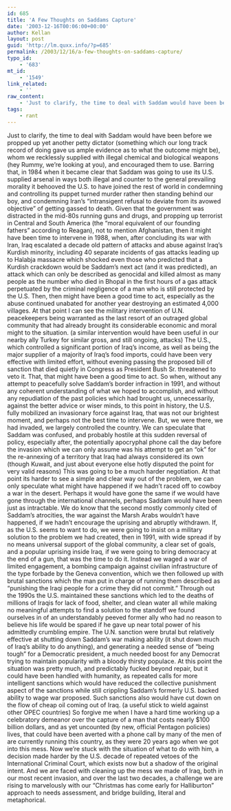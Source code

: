 ```yaml
---
id: 685
title: 'A Few Thoughts on Saddams Capture'
date: '2003-12-16T00:06:00+00:00'
author: Kellan
layout: post
guid: 'http://lm.quxx.info/?p=685'
permalink: /2003/12/16/a-few-thoughts-on-saddams-capture/
typo_id:
    - '683'
mt_id:
    - '1549'
link_related:
    - ''
raw_content:
    - 'Just to clarify, the time to deal with Saddam would have been before we propped up yet another petty dictator (something which our long track record of doing gave us ample evidence as to what the outcome might be), whom we recklessly supplied with illegal chemical and biological weapons (hey Rummy, we\''re looking at you), and encouraged them to use.  Barring that, in 1984 when it became clear that Saddam was going to use its U.S. supplied arsenal in ways both illegal and counter to the general prevailing morality it behooved the U.S. to have joined the rest of world in condemning and controlling its puppet turned murder rather then standing behind our boy, and condemning Iran\''s \"intransigent refusal to deviate from its avowed objective\" of getting gassed to death.  Given that the government was distracted in the mid-80s running guns and drugs, and propping up terrorist in Central and South America (the \"moral equivalent of our founding fathers\" according to Reagan), not to mention Afghanistan, then it might have been time to intervene in 1988, when, after concluding its war with Iran, Iraq escalated a decade old pattern of attacks and abuse against Iraq\''s Kurdish minority, including 40 separate incidents of gas attacks leading up to Halabja massacre which shocked even those who predicted that a Kurdish crackdown would be Saddam\''s next act (and it was predicted), an attack which can only be described as genocidal and killed almost as many people as the number who died in Bhopal in the first hours of a gas attack perpetuated by the criminal negligence of a man who is still protected by the U.S.  Then, then might have been a good time to act, especially as the abuse continued unabated for another year destroying an estimated 4,000 villages.  At that point I can see the military intervention of U.N. peacekeepers being warranted as the last resort of an outraged global community that had already brought its considerable economic and moral might to the situation. (a similar intervention would have been useful  in our nearby ally Turkey for similar gross, and still ongoing, attacks)  The U.S., which controlled a significant portion of Iraq\''s income, as well as being the major supplier of a majority of Iraq\''s food imports, could have been very effective with limited effort, without evening passing the proposed bill of sanction that died quietly in Congress as President Bush Sr. threatened to veto it. That, that might have been a good time to act.  So when, without any attempt to peacefully solve Saddam\''s border infraction in 1991, and without any coherent understanding of what we hoped to accomplish, and without any repudiation of the past policies which had brought us, unnecessarily, against the better advice or wiser minds, to this point in history, the U.S. fully mobilized an invasionary force against Iraq, that was not our brightest moment, and perhaps not the best time to intervene.  But, we were there, we had invaded, we largely controlled the country.  We can speculate that Saddam was confused, and probably hostile at this sudden reversal of policy, especially after, the potentially apocryphal phone call the day before the invasion which we can only assume was his attempt to get an \"ok\" for the re-annexing of a territory that Iraq had always considered its own (though Kuwait, and just about everyone else hotly disputed the point for very valid reasons)  This was going to be a much harder negotiation.  At that point its harder to see a simple and clear way out of the problem, we can only speculate what might have happened if we hadn\''t raced off to cowboy a war in the desert.  Perhaps it would have gone the same if we would have gone through the international channels, perhaps Saddam would have been just as intractable.  We do know that the second mostly commonly cited of Saddam\''s atrocities, the war against the Marsh Arabs wouldn\''t have happened, if we hadn\''t encourage the uprising and abruptly withdrawn. If, as the U.S. seems to want to do, we were going to insist on a military solution to the problem we had created, then in 1991, with wide spread if by no means universal support of the global community, a clear set of goals, and a popular uprising inside Iraq, if we were going to bring democracy at the end of a gun, that was the time to do it.  Instead we waged a war of limited engagement, a bombing campaign against civilian infrastructure of the type forbade by the Geneva convention, which we then followed up with brutal sanctions which the man put in charge of running them described as \"punishing the Iraqi people for a crime they did not commit.\"  Through out the 1990s the U.S. maintained these sanctions which led to the deaths of millions of Iraqis for lack of food, shelter, and clean water all while making no meaningful attempts to find a solution to the standoff we found ourselves in of an understandably peeved former ally who had no reason to believe his life would be spared if he gave up near total power of his admittedly crumbling empire.  The U.N. sanction were brutal but relatively effective at shutting down Saddam\''s war making ability (it shut down much of Iraq\''s ability to do anything), and generating a needed sense of \"being tough\" for a Democratic president, a much needed boost for any Democrat trying to maintain popularity with a bloody thirsty populace.  At this point the situation was pretty much, and predictably fucked beyond repair, but it could have been handled with humanity, as repeated calls for more intelligent sanctions which would have reduced the collective punishment aspect of the sanctions while still crippling Saddam\''s formerly U.S. backed ability to wage war proposed.  Such sanctions also would have cut down on the flow of cheap oil coming out of Iraq. (a useful stick to wield against other OPEC countries)  So forgive me when I have a hard time working up a celebratory demeanor over the capture of a man that costs nearly $100 billion dollars, and as yet uncounted (by new, official Pentagon policies) lives, that could have been averted with a phone call by many of the men of are currently running this country, as they were 20 years ago when we got into this mess.  Now we\''re stuck with the situation of what to do with him, a decision made harder by the U.S. decade of repeated vetoes of the International Criminal Court, which exists now but a shadow of the original intent.  And we are faced with cleaning up the mess we made of Iraq, both in our most recent invasion, and over the last two decades, a challenge we are rising to marvelously with our \"Christmas has come early for Halliburton\" approach to needs assessment, and bridge building, literal and metaphorical.'
tags:
    - rant
---
```


Just to clarify, the time to deal with Saddam would have been before we propped up yet another petty dictator (something which our long track record of doing gave us ample evidence as to what the outcome might be), whom we recklessly supplied with illegal chemical and biological weapons (hey Rummy, we’re looking at you), and encouraged them to use. Barring that, in 1984 when it became clear that Saddam was going to use its U.S. supplied arsenal in ways both illegal and counter to the general prevailing morality it behooved the U.S. to have joined the rest of world in condemning and controlling its puppet turned murder rather then standing behind our boy, and condemning Iran’s “intransigent refusal to deviate from its avowed objective” of getting gassed to death. Given that the government was distracted in the mid-80s running guns and drugs, and propping up terrorist in Central and South America (the “moral equivalent of our founding fathers” according to Reagan), not to mention Afghanistan, then it might have been time to intervene in 1988, when, after concluding its war with Iran, Iraq escalated a decade old pattern of attacks and abuse against Iraq’s Kurdish minority, including 40 separate incidents of gas attacks leading up to Halabja massacre which shocked even those who predicted that a Kurdish crackdown would be Saddam’s next act (and it was predicted), an attack which can only be described as genocidal and killed almost as many people as the number who died in Bhopal in the first hours of a gas attack perpetuated by the criminal negligence of a man who is still protected by the U.S. Then, then might have been a good time to act, especially as the abuse continued unabated for another year destroying an estimated 4,000 villages. At that point I can see the military intervention of U.N. peacekeepers being warranted as the last resort of an outraged global community that had already brought its considerable economic and moral might to the situation. (a similar intervention would have been useful in our nearby ally Turkey for similar gross, and still ongoing, attacks) The U.S., which controlled a significant portion of Iraq’s income, as well as being the major supplier of a majority of Iraq’s food imports, could have been very effective with limited effort, without evening passing the proposed bill of sanction that died quietly in Congress as President Bush Sr. threatened to veto it. That, that might have been a good time to act. So when, without any attempt to peacefully solve Saddam’s border infraction in 1991, and without any coherent understanding of what we hoped to accomplish, and without any repudiation of the past policies which had brought us, unnecessarily, against the better advice or wiser minds, to this point in history, the U.S. fully mobilized an invasionary force against Iraq, that was not our brightest moment, and perhaps not the best time to intervene. But, we were there, we had invaded, we largely controlled the country. We can speculate that Saddam was confused, and probably hostile at this sudden reversal of policy, especially after, the potentially apocryphal phone call the day before the invasion which we can only assume was his attempt to get an “ok” for the re-annexing of a territory that Iraq had always considered its own (though Kuwait, and just about everyone else hotly disputed the point for very valid reasons) This was going to be a much harder negotiation. At that point its harder to see a simple and clear way out of the problem, we can only speculate what might have happened if we hadn’t raced off to cowboy a war in the desert. Perhaps it would have gone the same if we would have gone through the international channels, perhaps Saddam would have been just as intractable. We do know that the second mostly commonly cited of Saddam’s atrocities, the war against the Marsh Arabs wouldn’t have happened, if we hadn’t encourage the uprising and abruptly withdrawn. If, as the U.S. seems to want to do, we were going to insist on a military solution to the problem we had created, then in 1991, with wide spread if by no means universal support of the global community, a clear set of goals, and a popular uprising inside Iraq, if we were going to bring democracy at the end of a gun, that was the time to do it. Instead we waged a war of limited engagement, a bombing campaign against civilian infrastructure of the type forbade by the Geneva convention, which we then followed up with brutal sanctions which the man put in charge of running them described as “punishing the Iraqi people for a crime they did not commit.” Through out the 1990s the U.S. maintained these sanctions which led to the deaths of millions of Iraqis for lack of food, shelter, and clean water all while making no meaningful attempts to find a solution to the standoff we found ourselves in of an understandably peeved former ally who had no reason to believe his life would be spared if he gave up near total power of his admittedly crumbling empire. The U.N. sanction were brutal but relatively effective at shutting down Saddam’s war making ability (it shut down much of Iraq’s ability to do anything), and generating a needed sense of “being tough” for a Democratic president, a much needed boost for any Democrat trying to maintain popularity with a bloody thirsty populace. At this point the situation was pretty much, and predictably fucked beyond repair, but it could have been handled with humanity, as repeated calls for more intelligent sanctions which would have reduced the collective punishment aspect of the sanctions while still crippling Saddam’s formerly U.S. backed ability to wage war proposed. Such sanctions also would have cut down on the flow of cheap oil coming out of Iraq. (a useful stick to wield against other OPEC countries) So forgive me when I have a hard time working up a celebratory demeanor over the capture of a man that costs nearly $100 billion dollars, and as yet uncounted (by new, official Pentagon policies) lives, that could have been averted with a phone call by many of the men of are currently running this country, as they were 20 years ago when we got into this mess. Now we’re stuck with the situation of what to do with him, a decision made harder by the U.S. decade of repeated vetoes of the International Criminal Court, which exists now but a shadow of the original intent. And we are faced with cleaning up the mess we made of Iraq, both in our most recent invasion, and over the last two decades, a challenge we are rising to marvelously with our “Christmas has come early for Halliburton” approach to needs assessment, and bridge building, literal and metaphorical.